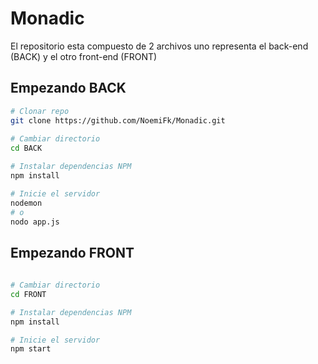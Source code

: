 # Monadic
El repositorio esta compuesto de 2 archivos uno representa el back-end  (BACK) y el otro front-end (FRONT)

## Empezando BACK

```bash
# Clonar repo
git clone https://github.com/NoemiFk/Monadic.git
 
# Cambiar directorio
cd BACK

# Instalar dependencias NPM
npm install

# Inicie el servidor
nodemon
# o 
nodo app.js

```

## Empezando FRONT

```bash
 
# Cambiar directorio
cd FRONT

# Instalar dependencias NPM
npm install

# Inicie el servidor
npm start


```
